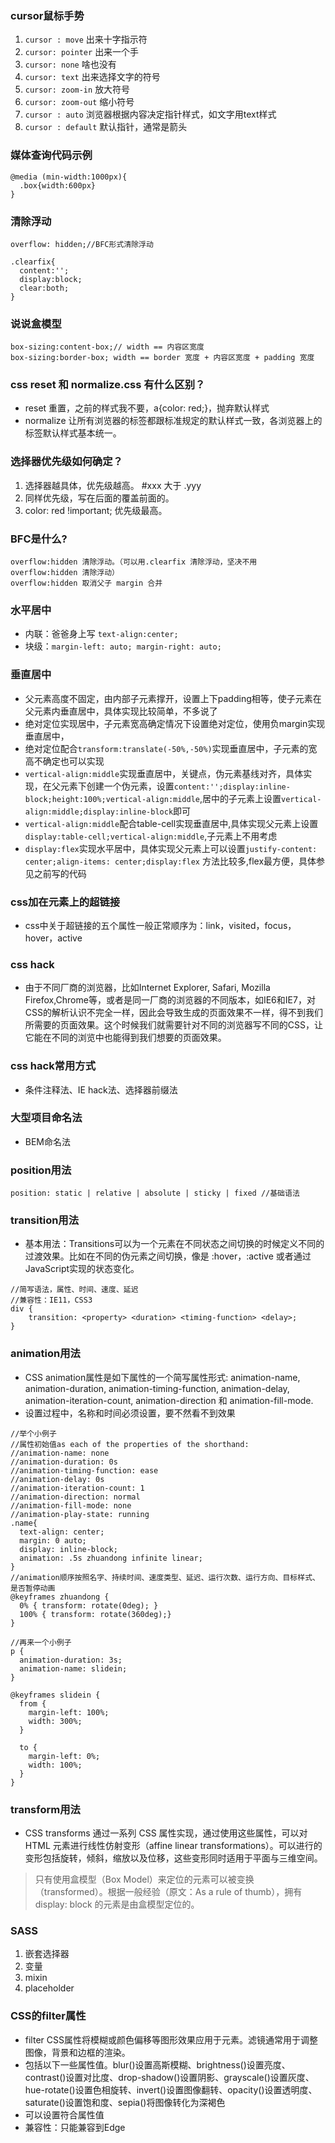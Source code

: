 ### cursor鼠标手势
1. `cursor : move` 出来十字指示符
2. `cursor: pointer` 出来一个手
3. `cursor: none` 啥也没有
4. `cursor: text` 出来选择文字的符号
5. `cursor: zoom-in` 放大符号
6. `cursor: zoom-out` 缩小符号
7. `cursor : auto` 浏览器根据内容决定指针样式，如文字用text样式
8. `cursor : default` 默认指针，通常是箭头
### 媒体查询代码示例
```
@media (min-width:1000px){
  .box{width:600px}
}
```
### 清除浮动
```
overflow: hidden;//BFC形式清除浮动

.clearfix{
  content:'';
  display:block;
  clear:both;
}
```
### 说说盒模型
```
box-sizing:content-box;// width == 内容区宽度
box-sizing:border-box; width == border 宽度 + 内容区宽度 + padding 宽度
```
### css reset 和 normalize.css 有什么区别？
- reset 重置，之前的样式我不要，a{color: red;}，抛弃默认样式
- normalize 让所有浏览器的标签都跟标准规定的默认样式一致，各浏览器上的标签默认样式基本统一。
### 选择器优先级如何确定？
1. 选择器越具体，优先级越高。 #xxx 大于 .yyy
2. 同样优先级，写在后面的覆盖前面的。
3. color: red !important; 优先级最高。

### BFC是什么?
```
overflow:hidden 清除浮动。（可以用.clearfix 清除浮动，坚决不用 overflow:hidden 清除浮动）
overflow:hidden 取消父子 margin 合并
```
### 水平居中
- 内联：爸爸身上写 `text-align:center;`
- 块级：`margin-left: auto; margin-right: auto;`
### 垂直居中
- 父元素高度不固定，由内部子元素撑开，设置上下padding相等，使子元素在父元素内垂直居中，具体实现比较简单，不多说了
- 绝对定位实现居中，子元素宽高确定情况下设置绝对定位，使用负margin实现垂直居中，
- 绝对定位配合`transform:translate(-50%,-50%)`实现垂直居中，子元素的宽高不确定也可以实现
- `vertical-align:middle`实现垂直居中，关键点，伪元素基线对齐，具体实现，在父元素下创建一个伪元素，设置`content:'';display:inline-block;height:100%;vertical-align:middle`,居中的子元素上设置`vertical-align:middle;display:inline-block`即可
- `vertical-align:middle`配合table-cell实现垂直居中,具体实现父元素上设置`display:table-cell;vertical-align:middle`,子元素上不用考虑
- `display:flex`实现水平居中，具体实现父元素上可以设置`justify-content: center;align-items: center;display:flex`
方法比较多,flex最方便，具体参见之前写的代码
### css加在元素上的超链接
- css中关于超链接的五个属性一般正常顺序为：link，visited，focus，hover，active
### css hack
- 由于不同厂商的浏览器，比如Internet Explorer, Safari, Mozilla Firefox,Chrome等，或者是同一厂商的浏览器的不同版本，如IE6和IE7，对CSS的解析认识不完全一样，因此会导致生成的页面效果不一样，得不到我们所需要的页面效果。这个时候我们就需要针对不同的浏览器写不同的CSS，让它能在不同的浏览中也能得到我们想要的页面效果。
### css hack常用方式
- 条件注释法、IE hack法、选择器前缀法
### 大型项目命名法
- BEM命名法
### position用法
```
position: static | relative | absolute | sticky | fixed //基础语法
```
### transition用法
- 基本用法：Transitions可以为一个元素在不同状态之间切换的时候定义不同的过渡效果。比如在不同的伪元素之间切换，像是 :hover，:active 或者通过JavaScript实现的状态变化。
```
//简写语法，属性、时间、速度、延迟
//兼容性：IE11，CSS3
div {
    transition: <property> <duration> <timing-function> <delay>;
}
```
### animation用法
- CSS animation属性是如下属性的一个简写属性形式: animation-name, animation-duration, animation-timing-function, animation-delay, animation-iteration-count, animation-direction 和 animation-fill-mode.
- 设置过程中，名称和时间必须设置，要不然看不到效果
```
//举个小例子
//属性初始值as each of the properties of the shorthand:
//animation-name: none
//animation-duration: 0s
//animation-timing-function: ease
//animation-delay: 0s
//animation-iteration-count: 1
//animation-direction: normal
//animation-fill-mode: none
//animation-play-state: running
.name{
  text-align: center;
  margin: 0 auto; 
  display: inline-block;
  animation: .5s zhuandong infinite linear;
}
//animation顺序按照名字、持续时间、速度类型、延迟、运行次数、运行方向、目标样式、是否暂停动画
@keyframes zhuandong {
  0% { transform: rotate(0deg); }
  100% { transform: rotate(360deg);}
}

//再来一个小例子
p {
  animation-duration: 3s;
  animation-name: slidein;
}

@keyframes slidein {
  from {
    margin-left: 100%;
    width: 300%; 
  }

  to {
    margin-left: 0%;
    width: 100%;
  }
}
```
### transform用法
- CSS transforms 通过一系列 CSS 属性实现，通过使用这些属性，可以对 HTML 元素进行线性仿射变形（affine linear transformations）。可以进行的变形包括旋转，倾斜，缩放以及位移，这些变形同时适用于平面与三维空间。
> 只有使用盒模型（Box Model）来定位的元素可以被变换（transformed）。根据一般经验（原文：As a rule of thumb），拥有 display: block 的元素是由盒模型定位的。
### SASS
1. 嵌套选择器
2. 变量
3. mixin
4. placeholder
### CSS的filter属性
- filter CSS属性将模糊或颜色偏移等图形效果应用于元素。滤镜通常用于调整图像，背景和边框的渲染。
- 包括以下一些属性值。blur()设置高斯模糊、brightness()设置亮度、contrast()设置对比度、drop-shadow()设置阴影、grayscale()设置灰度、hue-rotate()设置色相旋转、invert()设置图像翻转、opacity()设置透明度、saturate()设置饱和度、sepia()将图像转化为深褐色
- 可以设置符合属性值
- 兼容性：只能兼容到Edge
